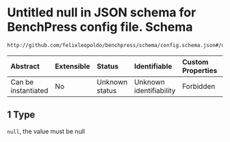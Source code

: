 # Untitled null in JSON schema for BenchPress config file. Schema

```txt
http://github.com/felixleopoldo/benchpress/schema/config.schema.json#/definitions/flexnonnegnumnull/anyOf/1
```



| Abstract            | Extensible | Status         | Identifiable            | Custom Properties | Additional Properties | Access Restrictions | Defined In                                                                    |
| :------------------ | :--------- | :------------- | :---------------------- | :---------------- | :-------------------- | :------------------ | :---------------------------------------------------------------------------- |
| Can be instantiated | No         | Unknown status | Unknown identifiability | Forbidden         | Allowed               | none                | [config.schema.json*](../../../out/config.schema.json "open original schema") |

## 1 Type

`null`, the value must be null

